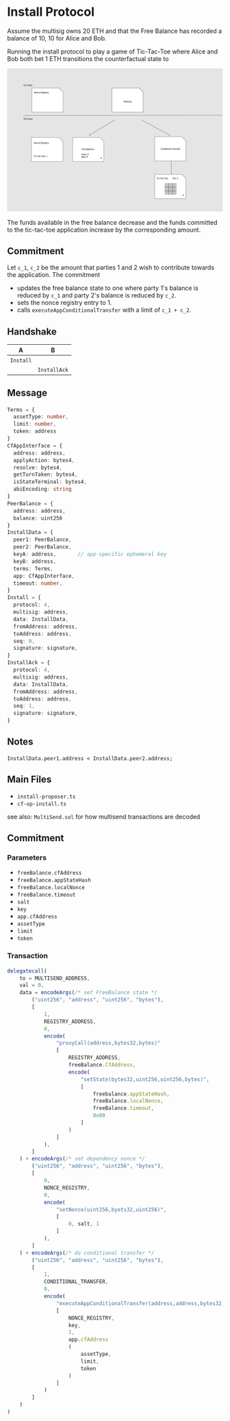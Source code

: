 # Install Protocol

Assume the multisig owns 20 ETH and that the Free Balance has recorded a balance of 10, 10 for Alice and Bob.

Running the install protocol to play a game of Tic-Tac-Toe where Alice and Bob both bet 1 ETH transitions the counterfactual state to

![install](../images/install.png)

The funds available in the free balance decrease and the funds committed to the tic-tac-toe application increase by the corresponding amount.

## Commitment

Let `c_1`, `c_2` be the amount that parties 1 and 2 wish to contribute towards the application. The commitment

- updates the free balance state to one where party 1's balance is reduced by `c_1` and party 2's balance is reduced by `c_2`.
- sets the nonce registry entry to 1.
- calls `executeAppConditionalTransfer` with a limit of `c_1 + c_2`.

## Handshake

|A          |B            |
|-          |-            |
|`Install`  |             |
|           |`InstallAck` |

## Message

```typescript
Terms = {
  assetType: number,
  limit: number,
  token: address
}
CfAppInterface = {
  address: address,
  applyAction: bytes4,
  resolve: bytes4,
  getTurnTaken: bytes4,
  isStateTerminal: bytes4,
  abiEncoding: string
}
PeerBalance = {
  address: address,
  balance: uint256
}
InstallData = {
  peer1: PeerBalance,
  peer2: PeerBalance,
  keyA: address,       // app-specific ephemeral key
  keyB: address,
  terms: Terms,
  app: CfAppInterface,
  timeout: number,
}
Install = {
  protocol: 4,
  multisig: address,
  data: InstallData,
  fromAddress: address,
  toAddress: address,
  seq: 0,
  signature: signature,
}
InstallAck = {
  protocol: 4,
  multisig: address,
  data: InstallData,
  fromAddress: address,
  toAddress: address,
  seq: 1,
  signature: signature,
}
```

## Notes

```
InstallData.peer1.address < InstallData.peer2.address;
```

## Main Files

- `install-proposer.ts`
- `cf-op-install.ts`

see also: `MultiSend.sol` for how multisend transactions are decoded

## Commitment

### Parameters

- `freeBalance.cfAddress`
- `freeBalance.appStateHash`
- `freeBalance.localNonce`
- `freeBalance.timeout`
- `salt`
- `key`
- `app.cfAddress`
- `assetType`
- `limit`
- `token`

### Transaction

```typescript
delegatecall(
    to = MULTISEND_ADDRESS,
    val = 0,
    data = encodeArgs(/* set FreeBalance state */
        ("uint256", "address", "uint256", "bytes"),
        [
            1,
            REGISTRY_ADDRESS,
            0,
            encode(
                "proxyCall(address,bytes32,bytes)"
                [
                    REGISTRY_ADDRESS,
                    freeBalance.CfAddress,
                    encode(
                        "setState(bytes32,uint256,uint256,bytes)",
                        [
                            freebalance.appStateHash,
                            freeBalance.localNonce,
                            freeBalance.timeout,
                            0x00
                        ]
                    )
                ]
            ),
        ]
    ) + encodeArgs(/* set dependency nonce */
        ("uint256", "address", "uint256", "bytes"),
        [
            0,
            NONCE_REGISTRY,
            0,
            encode(
                "setNonce(uint256,byets32,uint256)",
                [
                    0, salt, 1
                ]
            ),
        ]
    ) + encodeArgs(/* do conditional transfer */
        ("uint256", "address", "uint256", "bytes"),
        [
            1,
            CONDITIONAL_TRANSFER,
            0,
            encode(
                "executeAppConditionalTransfer(address,address,bytes32,uint256,bytes32,tuple(uint8,uint256,address))",
                [
                    NONCE_REGISTRY,
                    key,
                    1,
                    app.cfAddress
                    (
                        assetType,
                        limit,
                        token
                    )
                ]
            )
        ]
    )
)
```
